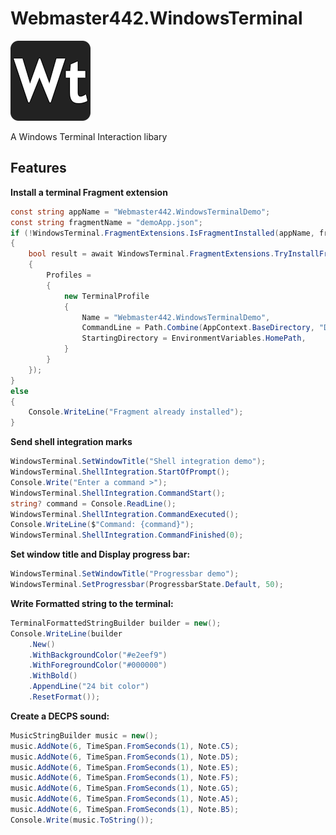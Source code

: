 # Webmaster442.WindowsTerminal

![logo](https://raw.githubusercontent.com/webmaster442/WindowsTerminal/main/Img/128x128.png)

A Windows Terminal Interaction libary

## Features

**Install a terminal Fragment extension**

```csharp
const string appName = "Webmaster442.WindowsTerminalDemo";
const string fragmentName = "demoApp.json";
if (!WindowsTerminal.FragmentExtensions.IsFragmentInstalled(appName, fragmentName))
{
    bool result = await WindowsTerminal.FragmentExtensions.TryInstallFragmentAsync(appName, fragmentName, new TerminalFragment()
    {
        Profiles = 
        {
            new TerminalProfile
            {
                Name = "Webmaster442.WindowsTerminalDemo",
                CommandLine = Path.Combine(AppContext.BaseDirectory, "Demo.exe"),
                StartingDirectory = EnvironmentVariables.HomePath,
            }
        }
    });
}
else
{
    Console.WriteLine("Fragment already installed");
}
```

**Send shell integration marks**

```csharp
WindowsTerminal.SetWindowTitle("Shell integration demo");
WindowsTerminal.ShellIntegration.StartOfPrompt();
Console.Write("Enter a command >");
WindowsTerminal.ShellIntegration.CommandStart();
string? command = Console.ReadLine();
WindowsTerminal.ShellIntegration.CommandExecuted();
Console.WriteLine($"Command: {command}");
WindowsTerminal.ShellIntegration.CommandFinished(0);
```

**Set window title and Display progress bar:**

```csharp
WindowsTerminal.SetWindowTitle("Progressbar demo");
WindowsTerminal.SetProgressbar(ProgressbarState.Default, 50);
```

**Write Formatted string to the terminal:**

```csharp
TerminalFormattedStringBuilder builder = new();
Console.WriteLine(builder
    .New()
    .WithBackgroundColor("#e2eef9")
    .WithForegroundColor("#000000")
    .WithBold()
    .AppendLine("24 bit color")
    .ResetFormat());
```

**Create a DECPS sound:**

```csharp
MusicStringBuilder music = new();
music.AddNote(6, TimeSpan.FromSeconds(1), Note.C5);
music.AddNote(6, TimeSpan.FromSeconds(1), Note.D5);
music.AddNote(6, TimeSpan.FromSeconds(1), Note.E5);
music.AddNote(6, TimeSpan.FromSeconds(1), Note.F5);
music.AddNote(6, TimeSpan.FromSeconds(1), Note.G5);
music.AddNote(6, TimeSpan.FromSeconds(1), Note.A5);
music.AddNote(6, TimeSpan.FromSeconds(1), Note.B5);
Console.Write(music.ToString());
```